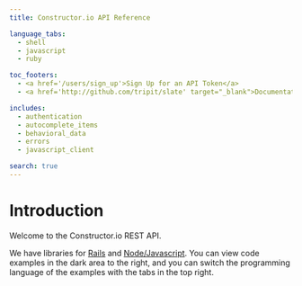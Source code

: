 ```yaml
---
title: Constructor.io API Reference

language_tabs:
  - shell
  - javascript
  - ruby

toc_footers:
  - <a href='/users/sign_up'>Sign Up for an API Token</a>
  - <a href='http://github.com/tripit/slate' target="_blank">Documentation Powered by Slate</a>

includes:
  - authentication
  - autocomplete_items
  - behavioral_data
  - errors
  - javascript_client

search: true
---
```


# Introduction

Welcome to the Constructor.io REST API.

We have libraries for [Rails](https://github.com/Constructor-io/constructorio-ruby) and [Node/Javascript](https://github.com/Constructor-io/constructorio-javascript).  You can view code examples in the dark area to the right, and you can switch the programming language of the examples with the tabs in the top right.

